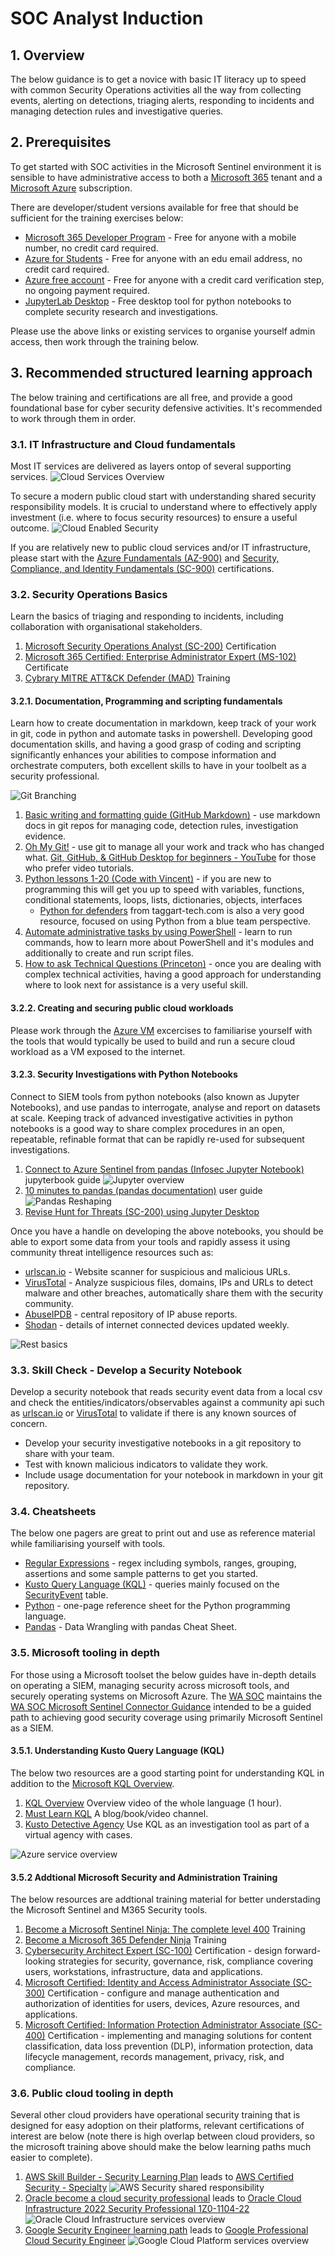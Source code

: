 # SOC Analyst Induction

## 1. Overview

The below guidance is to get a novice with basic IT literacy up to speed with common Security Operations activities all the way from collecting events, alerting on detections, triaging alerts, responding to incidents and managing detection rules and investigative queries.

## 2. Prerequisites

To get started with SOC activities in the Microsoft Sentinel environment it is sensible to have administrative access to both a [Microsoft 365](https://www.microsoft.com/en-au/microsoft-365) tenant and a [Microsoft Azure](https://azure.microsoft.com/en-au/) subscription.

There are developer/student versions available for free that should be sufficient for the training exercises below:

- [Microsoft 365 Developer Program](https://developer.microsoft.com/en-us/microsoft-365/dev-program) - Free for anyone with a mobile number, no credit card required.
- [Azure for Students](https://azure.microsoft.com/en-au/free/students/) - Free for anyone with an edu email address, no credit card required.
- [Azure free account](https://azure.microsoft.com/en-au/free/) - Free for anyone with a credit card verification step, no ongoing payment required.
- [JupyterLab Desktop](https://github.com/jupyterlab/jupyterlab-desktop) - Free desktop tool for python notebooks to complete security research and investigations.

Please use the above links or existing services to organise yourself admin access, then work through the training below.

## 3. Recommended structured learning approach

The below training and certifications are all free, and provide a good foundational base for cyber security defensive activities. It's recommended to work through them in order.

### 3.1. IT Infrastructure and Cloud fundamentals

Most IT services are delivered as layers ontop of several supporting services.
![Cloud Services Overview](../images/cloudserviceoverview.png)

To secure a modern public cloud start with understanding shared security responsibility models. It is crucial to understand where to effectively apply investment (i.e. where to focus security resources) to ensure a useful outcome.
![Cloud Enabled Security](../images/cloud-enabled-security.svg)

If you are relatively new to public cloud services and/or IT infrastructure, please start with the [Azure Fundamentals (AZ-900)](https://docs.microsoft.com/en-us/certifications/azure-fundamentals/) and [Security, Compliance, and Identity Fundamentals (SC-900)](https://docs.microsoft.com/en-us/certifications/security-compliance-and-identity-fundamentals/) certifications.

### 3.2. Security Operations Basics

Learn the basics of triaging and responding to incidents, including collaboration with organisational stakeholders.

1. [Microsoft Security Operations Analyst (SC-200)](https://docs.microsoft.com/en-us/certifications/exams/sc-200) Certification
2. [Microsoft 365 Certified: Enterprise Administrator Expert (MS-102)](https://learn.microsoft.com/en-us/certifications/m365-enterprise-administrator/?wt.mc_id=certsustainedmkt_portfolioupdate_blog_wwl) Certificate
3. [Cybrary MITRE ATT&CK Defender (MAD)](https://app.cybrary.it/browse/course/mitre-attack-defender-mad-attack-for-cyber-threat-intelligence) Training

#### 3.2.1. Documentation, Programming and scripting fundamentals

Learn how to create documentation in markdown, keep track of your work in git, code in python and automate tasks in powershell. Developing good documentation skills, and having a good grasp of coding and scripting significantly enhances your abilities to compose information and orchestrate computers, both excellent skills to have in your toolbelt as a security professional.

![Git Branching](../images/branching.png)

1. [Basic writing and formatting guide (GitHub Markdown)](https://docs.github.com/en/get-started/writing-on-github/getting-started-with-writing-and-formatting-on-github/basic-writing-and-formatting-syntax) - use markdown docs in git repos for managing code, detection rules, investigation evidence.
2. [Oh My Git!](https://ohmygit.org) - use git to manage all your work and track who has changed what. [Git, GitHub, & GitHub Desktop for beginners - YouTube](https://www.youtube.com/watch?v=8Dd7KRpKeaE) for those who prefer video tutorials.
3. [Python lessons 1-20 (Code with Vincent)](https://www.youtube.com/watch?v=r0cGhyzFzco&list=PLEcHbCIBlyJryQxxElze2C_xMHLAJW94C&index=3) - if you are new to programming this will get you up to speed with variables, functions, conditional statements, loops, lists, dictionaries, objects, interfaces
   - [Python for defenders](https://learn.taggart-tech.com/p/python-for-defenders-pt1) from taggart-tech.com is also a very good resource, focused on using Python from a blue team perspective.
4. [Automate administrative tasks by using PowerShell](https://docs.microsoft.com/en-us/learn/paths/powershell/) - learn to run commands, how to learn more about PowerShell and it's modules and additionally to create and run script files.
5. [How to ask Technical Questions (Princeton)](https://princetonuniversity.github.io/PUbootcamp/sessions/technical-questions/HowToAskQuestions2018Bootcamp.pdf) - once you are dealing with complex technical activities, having a good approach for understanding where to look next for assistance is a very useful skill.

#### 3.2.2. Creating and securing public cloud workloads

Please work through the [Azure VM](azure-basics.md) excercises to familiarise yourself with the tools that would typically be used to build and run a secure cloud workload as a VM exposed to the internet.

#### 3.2.3. Security Investigations with Python Notebooks

Connect to SIEM tools from python notebooks (also known as Jupyter Notebooks), and use pandas to interrogate, analyse and report on datasets at scale. Keeping track of advanced investigative activities in python notebooks is a good way to share complex procedures in an open, repeatable, refinable format that can be rapidly re-used for subsequent investigations.

1. [Connect to Azure Sentinel from pandas (Infosec Jupyter Notebook)](https://infosecjupyterbook.com/use-cases/data-connectors/azure_sentinel.html) jupyterbook guide
![Jupyter overview](../images/jupyter-architecture.png)
1. [10 minutes to pandas (pandas documentation)](https://pandas.pydata.org/pandas-docs/stable/user_guide/10min.html) user guide
![Pandas Reshaping](../images/pandas-reshaping.png)
1. [Revise Hunt for Threats (SC-200) using Jupyter Desktop](https://docs.microsoft.com/en-us/learn/modules/perform-threat-hunting-sentinel-with-notebooks/)

Once you have a handle on developing the above notebooks, you should be able to export some data from your tools and rapidly assess it using community threat intelligence resources such as:

- [urlscan.io](https://urlscan.io/) - Website scanner for suspicious and malicious URLs.
- [VirusTotal](https://www.virustotal.com/gui/home/upload) - Analyze suspicious files, domains, IPs and URLs to detect malware and other breaches, automatically share them with the security community.
- [AbuseIPDB](https://www.abuseipdb.com/) - central repository of IP abuse reports.
- [Shodan](https://www.shodan.io/) - details of internet connected devices updated weekly.

![Rest basics](../images/restbasics.png)

### 3.3. Skill Check - Develop a Security Notebook

Develop a security notebook that reads security event data from a local csv and check the entities/indicators/observables against a community api such as [urlscan.io](https://urlscan.io/docs/api/) or [VirusTotal](https://developers.virustotal.com/reference/overview) to validate if there is any known sources of concern.

- Develop your security investigative notebooks in a git repository to share with your team.
- Test with known malicious indicators to validate they work.
- Include usage documentation for your notebook in markdown in your git repository.

### 3.4. Cheatsheets

The below one pagers are great to print out and use as reference material while familiarising yourself with tools.

- [Regular Expressions](https://cheatography.com/davechild/cheat-sheets/regular-expressions/pdf/) - regex including symbols, ranges, grouping, assertions and some sample patterns to get you started.
- [Kusto Query Language (KQL)](https://github.com/marcusbakker/KQL/blob/master/kql_cheat_sheet.pdf) - queries mainly focused on the [SecurityEvent](https://docs.microsoft.com/en-us/azure/azure-monitor/reference/tables/securityevent) table.
- [Python](https://cheatography.com/davechild/cheat-sheets/python/) - one-page reference sheet for the Python programming language.
- [Pandas](https://pandas.pydata.org/Pandas_Cheat_Sheet.pdf) - Data Wrangling with pandas Cheat Sheet.

### 3.5. Microsoft tooling in depth

For those using a Microsoft toolset the below guides have in-depth details on operating a SIEM, managing security across microsoft tools, and securely operating systems on Microsoft Azure. The [WA SOC](https://www.wa.gov.au/organisation/department-of-the-premier-and-cabinet/office-of-digital-government/cyber-security-unit) maintains the [WA SOC Microsoft Sentinel Connector Guidance](https://github.com/wagov/soc-onboarding/blob/main/Sentinel-Connector-Guidance.md) intended to be a guided path to achieving good security coverage using primarily Microsoft Sentinel as a SIEM.

#### 3.5.1. Understanding Kusto Query Language (KQL)

The below two resources are a good starting point for understanding KQL in addition to the [Microsoft KQL Overview](https://learn.microsoft.com/en-us/azure/data-explorer/kusto/query/).

1. [KQL Overview](https://www.youtube.com/watch?v=Pl8n6GaWEo0) Overview video of the whole language (1 hour).
2. [Must Learn KQL](https://github.com/rod-trent/MustLearnKQL) A blog/book/video channel.
3. [Kusto Detective Agency](https://detective.kusto.io/inbox) Use KQL as an investigation tool as part of a virtual agency with cases.

![Azure service overview](../images/azure.png)

#### 3.5.2 Addtional Microsoft Security and Administration Training
The below resources are addtional training material for better understading the Microsoft Sentinel and M365 Security tools.

1. [Become a Microsoft Sentinel Ninja: The complete level 400](https://techcommunity.microsoft.com/t5/microsoft-sentinel-blog/become-a-microsoft-sentinel-ninja-the-complete-level-400/ba-p/1246310) Training
1. [Become a Microsoft 365 Defender Ninja](https://techcommunity.microsoft.com/t5/microsoft-365-defender-blog/become-a-microsoft-365-defender-ninja/ba-p/1789376) Training
1. [Cybersecurity Architect Expert (SC-100)](https://docs.microsoft.com/en-us/certifications/cybersecurity-architect-expert/) Certification - design forward-looking strategies for security, governance, risk, compliance covering users, workstations, infrastructure, data and applications.
1. [Microsoft Certified: Identity and Access Administrator Associate (SC-300)](https://learn.microsoft.com/en-us/certifications/identity-and-access-administrator/) Certification - configure and manage authentication and authorization of identities for users, devices, Azure resources, and applications.
1. [Microsoft Certified: Information Protection Administrator Associate (SC-400)](https://learn.microsoft.com/en-us/certifications/information-protection-administrator/?wt.mc_id=certsustainedmkt_portfolioupdate_blog_wwl) Certification - implementing and managing solutions for content classification, data loss prevention (DLP), information protection, data lifecycle management, records management, privacy, risk, and compliance.
### 3.6. Public cloud tooling in depth

Several other cloud providers have operational security training that is designed for easy adoption on their platforms, relevant certifications of interest are below (note there is high overlap between cloud providers, so the microsoft training above should make the below learning paths much easier to complete).

1. [AWS Skill Builder - Security Learning Plan](https://explore.skillbuilder.aws/learn/public/learning_plan/view/91/security-learning-plan) leads to [AWS Certified Security - Specialty](https://aws.amazon.com/certification/certified-security-specialty/)
![AWS Security shared responsibility](../images/aws-shared.png)
1. [Oracle become a cloud security professional](https://mylearn.oracle.com/learning-path/become-a-cloud-security-professional/108608) leads to [Oracle Cloud Infrastructure 2022 Security Professional 1Z0-1104-22](https://education.oracle.com/en/oracle-cloud-infrastructure-2022-certified-security-professional/trackp_OCIS2022CP)
![Oracle Cloud Infrastructure services overview](../images/oracle.png)
1. [Google Security Engineer learning path](https://cloud.google.com/training/networking-security/#security-engineer-learning-path) leads to [Google Professional Cloud Security Engineer](https://cloud.google.com/certification/cloud-security-engineer)
![Google Cloud Platform services overview](../images/google.png)
